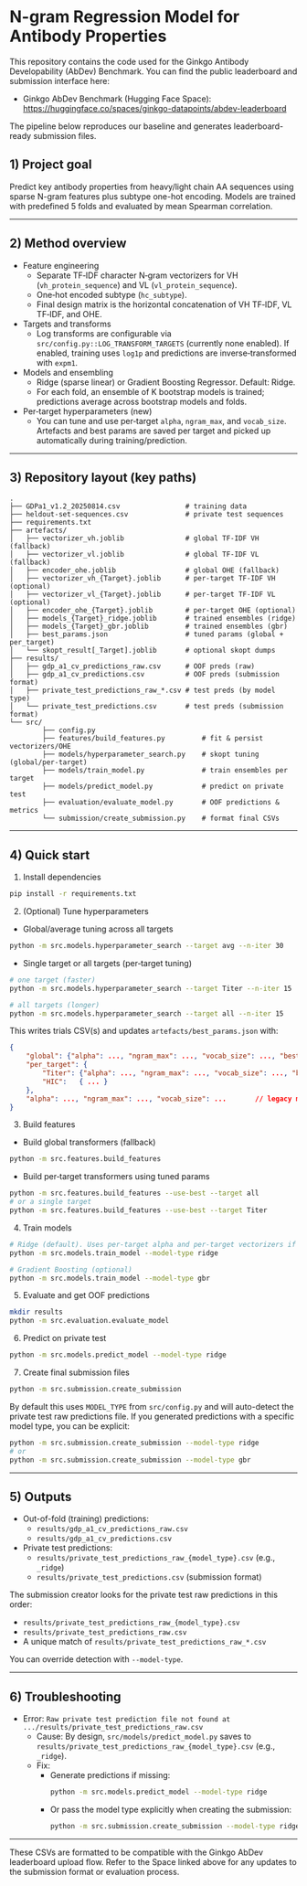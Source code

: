 # N-gram Regression Model for Antibody Properties

This repository contains the code used for the Ginkgo Antibody Developability (AbDev) Benchmark. You can find the public leaderboard and submission interface here:

- Ginkgo AbDev Benchmark (Hugging Face Space): https://huggingface.co/spaces/ginkgo-datapoints/abdev-leaderboard

The pipeline below reproduces our baseline and generates leaderboard-ready submission files.

## 1) Project goal

Predict key antibody properties from heavy/light chain AA sequences using sparse N-gram features plus subtype one-hot encoding. Models are trained with predefined 5 folds and evaluated by mean Spearman correlation.

---

## 2) Method overview

- Feature engineering
    - Separate TF‑IDF character N‑gram vectorizers for VH (`vh_protein_sequence`) and VL (`vl_protein_sequence`).
    - One‑hot encoded subtype (`hc_subtype`).
    - Final design matrix is the horizontal concatenation of VH TF‑IDF, VL TF‑IDF, and OHE.
- Targets and transforms
    - Log transforms are configurable via `src/config.py::LOG_TRANSFORM_TARGETS` (currently none enabled). If enabled, training uses `log1p` and predictions are inverse‑transformed with `expm1`.
- Models and ensembling
    - Ridge (sparse linear) or Gradient Boosting Regressor. Default: Ridge.
    - For each fold, an ensemble of K bootstrap models is trained; predictions average across bootstrap models and folds.
- Per‑target hyperparameters (new)
    - You can tune and use per‑target `alpha`, `ngram_max`, and `vocab_size`. Artefacts and best params are saved per target and picked up automatically during training/prediction.

---

## 3) Repository layout (key paths)

```
.
├── GDPa1_v1.2_20250814.csv                # training data
├── heldout-set-sequences.csv              # private test sequences
├── requirements.txt
├── artefacts/
│   ├── vectorizer_vh.joblib               # global TF‑IDF VH (fallback)
│   ├── vectorizer_vl.joblib               # global TF‑IDF VL (fallback)
│   ├── encoder_ohe.joblib                 # global OHE (fallback)
│   ├── vectorizer_vh_{Target}.joblib      # per‑target TF‑IDF VH (optional)
│   ├── vectorizer_vl_{Target}.joblib      # per‑target TF‑IDF VL (optional)
│   ├── encoder_ohe_{Target}.joblib        # per‑target OHE (optional)
│   ├── models_{Target}_ridge.joblib       # trained ensembles (ridge)
│   ├── models_{Target}_gbr.joblib         # trained ensembles (gbr)
│   ├── best_params.json                   # tuned params (global + per_target)
│   └── skopt_result[_Target].joblib       # optional skopt dumps
├── results/
│   ├── gdp_a1_cv_predictions_raw.csv      # OOF preds (raw)
│   ├── gdp_a1_cv_predictions.csv          # OOF preds (submission format)
│   ├── private_test_predictions_raw_*.csv # test preds (by model type)
│   └── private_test_predictions.csv       # test preds (submission format)
└── src/
        ├── config.py
        ├── features/build_features.py         # fit & persist vectorizers/OHE
        ├── models/hyperparameter_search.py    # skopt tuning (global/per‑target)
        ├── models/train_model.py              # train ensembles per target
        ├── models/predict_model.py            # predict on private test
        ├── evaluation/evaluate_model.py       # OOF predictions & metrics
        └── submission/create_submission.py    # format final CSVs
```

---

## 4) Quick start

1) Install dependencies

```bash
pip install -r requirements.txt
```

2) (Optional) Tune hyperparameters

- Global/average tuning across all targets

```bash
python -m src.models.hyperparameter_search --target avg --n-iter 30
```

- Single target or all targets (per‑target tuning)

```bash
# one target (faster)
python -m src.models.hyperparameter_search --target Titer --n-iter 15

# all targets (longer)
python -m src.models.hyperparameter_search --target all --n-iter 15
```

This writes trials CSV(s) and updates `artefacts/best_params.json` with:

```json
{
    "global": {"alpha": ..., "ngram_max": ..., "vocab_size": ..., "best_objective": ...},
    "per_target": {
        "Titer": {"alpha": ..., "ngram_max": ..., "vocab_size": ..., "best_objective": ...},
        "HIC":   { ... }
    },
    "alpha": ..., "ngram_max": ..., "vocab_size": ...       // legacy mirror of global
}
```

3) Build features

- Build global transformers (fallback)

```bash
python -m src.features.build_features
```

- Build per‑target transformers using tuned params

```bash
python -m src.features.build_features --use-best --target all
# or a single target
python -m src.features.build_features --use-best --target Titer
```

4) Train models

```bash
# Ridge (default). Uses per‑target alpha and per‑target vectorizers if available.
python -m src.models.train_model --model-type ridge

# Gradient Boosting (optional)
python -m src.models.train_model --model-type gbr
```

5) Evaluate and get OOF predictions

```bash
mkdir results
python -m src.evaluation.evaluate_model
```

6) Predict on private test

```bash
python -m src.models.predict_model --model-type ridge
```

7) Create final submission files

```bash
python -m src.submission.create_submission
```

By default this uses `MODEL_TYPE` from `src/config.py` and will auto-detect the private test raw predictions file. If you generated predictions with a specific model type, you can be explicit:

```bash
python -m src.submission.create_submission --model-type ridge
# or
python -m src.submission.create_submission --model-type gbr
```

---

## 5) Outputs

- Out-of-fold (training) predictions:
    - `results/gdp_a1_cv_predictions_raw.csv`
    - `results/gdp_a1_cv_predictions.csv`
- Private test predictions:
    - `results/private_test_predictions_raw_{model_type}.csv` (e.g., `_ridge`)
    - `results/private_test_predictions.csv` (submission format)

The submission creator looks for the private test raw predictions in this order:

- `results/private_test_predictions_raw_{model_type}.csv`
- `results/private_test_predictions_raw.csv`
- A unique match of `results/private_test_predictions_raw_*.csv`

You can override detection with `--model-type`.

---

## 6) Troubleshooting

- Error: `Raw private test prediction file not found at .../results/private_test_predictions_raw.csv`
    - Cause: By design, `src/models/predict_model.py` saves to `results/private_test_predictions_raw_{model_type}.csv` (e.g., `_ridge`).
    - Fix:
        - Generate predictions if missing:
            ```bash
            python -m src.models.predict_model --model-type ridge
            ```
        - Or pass the model type explicitly when creating the submission:
            ```bash
            python -m src.submission.create_submission --model-type ridge
            ```

---

These CSVs are formatted to be compatible with the Ginkgo AbDev leaderboard upload flow. Refer to the Space linked above for any updates to the submission format or evaluation process.
